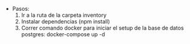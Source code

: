 - Pasos:
    1) Ir a la ruta de la carpeta inventory
    2) Instalar dependencias (npm install)
    3) Correr comando docker para iniciar el setup de la base de datos postgres: 
        docker-compose up -d 